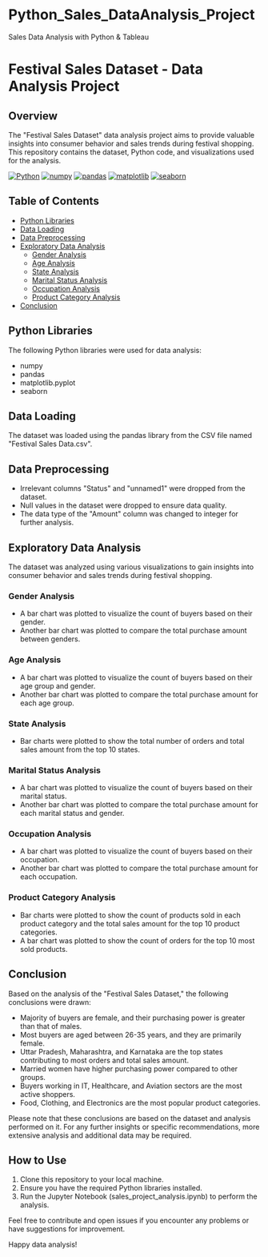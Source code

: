 # Python_Sales_DataAnalysis_Project
Sales Data Analysis with Python & Tableau
# Festival Sales Dataset - Data Analysis Project

## Overview
The "Festival Sales Dataset" data analysis project aims to provide valuable insights into consumer behavior and sales trends during festival shopping. This repository contains the dataset, Python code, and visualizations used for the analysis.

[![Python](https://img.shields.io/badge/Python-3.x-blue)](https://www.python.org/)
[![numpy](https://img.shields.io/badge/numpy-1.21.2-blue)](https://numpy.org/)
[![pandas](https://img.shields.io/badge/pandas-1.3.3-blue)](https://pandas.pydata.org/)
[![matplotlib](https://img.shields.io/badge/matplotlib-3.4.3-blue)](https://matplotlib.org/)
[![seaborn](https://img.shields.io/badge/seaborn-0.11.2-blue)](https://seaborn.pydata.org/)

## Table of Contents
- [Python Libraries](#python-libraries)
- [Data Loading](#data-loading)
- [Data Preprocessing](#data-preprocessing)
- [Exploratory Data Analysis](#exploratory-data-analysis)
  - [Gender Analysis](#gender-analysis)
  - [Age Analysis](#age-analysis)
  - [State Analysis](#state-analysis)
  - [Marital Status Analysis](#marital-status-analysis)
  - [Occupation Analysis](#occupation-analysis)
  - [Product Category Analysis](#product-category-analysis)
- [Conclusion](#conclusion)

## Python Libraries
The following Python libraries were used for data analysis:
- numpy
- pandas
- matplotlib.pyplot
- seaborn

## Data Loading
The dataset was loaded using the pandas library from the CSV file named "Festival Sales Data.csv".

## Data Preprocessing
- Irrelevant columns "Status" and "unnamed1" were dropped from the dataset.
- Null values in the dataset were dropped to ensure data quality.
- The data type of the "Amount" column was changed to integer for further analysis.

## Exploratory Data Analysis
The dataset was analyzed using various visualizations to gain insights into consumer behavior and sales trends during festival shopping.

### Gender Analysis
- A bar chart was plotted to visualize the count of buyers based on their gender.
- Another bar chart was plotted to compare the total purchase amount between genders.

### Age Analysis
- A bar chart was plotted to visualize the count of buyers based on their age group and gender.
- Another bar chart was plotted to compare the total purchase amount for each age group.

### State Analysis
- Bar charts were plotted to show the total number of orders and total sales amount from the top 10 states.

### Marital Status Analysis
- A bar chart was plotted to visualize the count of buyers based on their marital status.
- Another bar chart was plotted to compare the total purchase amount for each marital status and gender.

### Occupation Analysis
- A bar chart was plotted to visualize the count of buyers based on their occupation.
- Another bar chart was plotted to compare the total purchase amount for each occupation.

### Product Category Analysis
- Bar charts were plotted to show the count of products sold in each product category and the total sales amount for the top 10 product categories.
- A bar chart was plotted to show the count of orders for the top 10 most sold products.

## Conclusion
Based on the analysis of the "Festival Sales Dataset," the following conclusions were drawn:
- Majority of buyers are female, and their purchasing power is greater than that of males.
- Most buyers are aged between 26-35 years, and they are primarily female.
- Uttar Pradesh, Maharashtra, and Karnataka are the top states contributing to most orders and total sales amount.
- Married women have higher purchasing power compared to other groups.
- Buyers working in IT, Healthcare, and Aviation sectors are the most active shoppers.
- Food, Clothing, and Electronics are the most popular product categories.

Please note that these conclusions are based on the dataset and analysis performed on it. For any further insights or specific recommendations, more extensive analysis and additional data may be required.


## How to Use
1. Clone this repository to your local machine.
2. Ensure you have the required Python libraries installed.
3. Run the Jupyter Notebook (sales_project_analysis.ipynb) to perform the analysis.

Feel free to contribute and open issues if you encounter any problems or have suggestions for improvement.

Happy data analysis!
